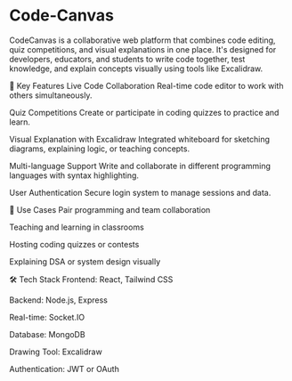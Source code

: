 # Code-Canvas
CodeCanvas is a collaborative web platform that combines code editing, quiz competitions, and visual explanations in one place. It's designed for developers, educators, and students to write code together, test knowledge, and explain concepts visually using tools like Excalidraw.


🔧 Key Features
Live Code Collaboration
Real-time code editor to work with others simultaneously.

Quiz Competitions
Create or participate in coding quizzes to practice and learn.

Visual Explanation with Excalidraw
Integrated whiteboard for sketching diagrams, explaining logic, or teaching concepts.

Multi-language Support
Write and collaborate in different programming languages with syntax highlighting.

User Authentication
Secure login system to manage sessions and data.

🎯 Use Cases
Pair programming and team collaboration

Teaching and learning in classrooms

Hosting coding quizzes or contests

Explaining DSA or system design visually

🛠️ Tech Stack
Frontend: React, Tailwind CSS

Backend: Node.js, Express

Real-time: Socket.IO

Database: MongoDB

Drawing Tool: Excalidraw

Authentication: JWT or OAuth